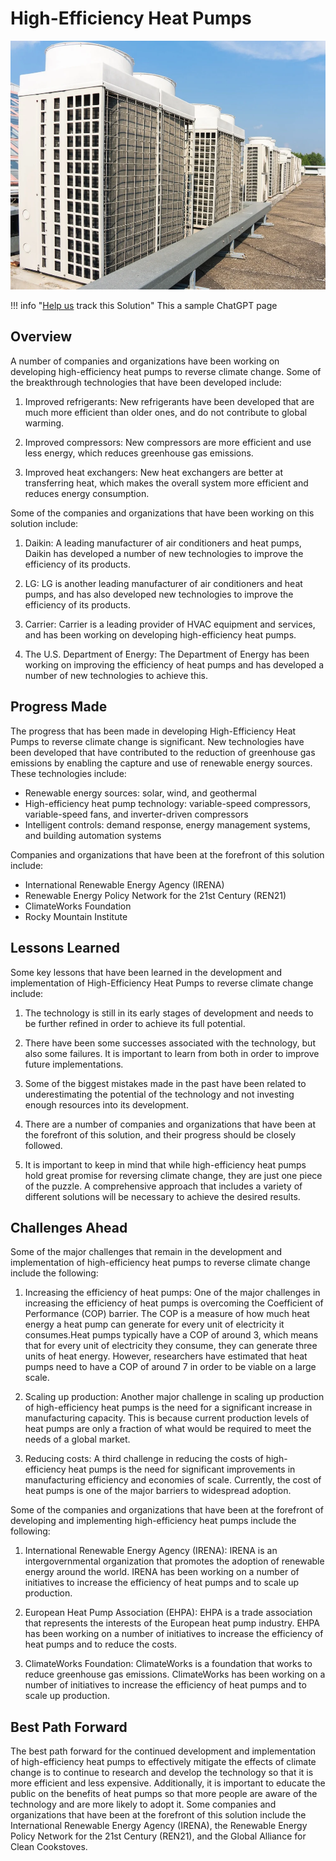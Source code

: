 # High-Efficiency Heat Pumps

![Cover Image](img/high-efficiency-heat-pumps.png)

!!! info "[Help us](../../contribute) track this Solution"
    This a sample ChatGPT page

## Overview

A number of companies and organizations have been working on developing high-efficiency heat pumps to reverse climate change. Some of the breakthrough technologies that have been developed include:

1. Improved refrigerants: New refrigerants have been developed that are much more efficient than older ones, and do not contribute to global warming.

2. Improved compressors: New compressors are more efficient and use less energy, which reduces greenhouse gas emissions.

3. Improved heat exchangers: New heat exchangers are better at transferring heat, which makes the overall system more efficient and reduces energy consumption.

Some of the companies and organizations that have been working on this solution include:

1. Daikin: A leading manufacturer of air conditioners and heat pumps, Daikin has developed a number of new technologies to improve the efficiency of its products.

2. LG: LG is another leading manufacturer of air conditioners and heat pumps, and has also developed new technologies to improve the efficiency of its products.

3. Carrier: Carrier is a leading provider of HVAC equipment and services, and has been working on developing high-efficiency heat pumps.

4. The U.S. Department of Energy: The Department of Energy has been working on improving the efficiency of heat pumps and has developed a number of new technologies to achieve this.

## Progress Made

The progress that has been made in developing High-Efficiency Heat Pumps to reverse climate change is significant. New technologies have been developed that have contributed to the reduction of greenhouse gas emissions by enabling the capture and use of renewable energy sources. These technologies include:
* Renewable energy sources: solar, wind, and geothermal
* High-efficiency heat pump technology: variable-speed compressors, variable-speed fans, and inverter-driven compressors
* Intelligent controls: demand response, energy management systems, and building automation systems

Companies and organizations that have been at the forefront of this solution include:
* International Renewable Energy Agency (IRENA)
* Renewable Energy Policy Network for the 21st Century (REN21)
* ClimateWorks Foundation
* Rocky Mountain Institute

## Lessons Learned

Some key lessons that have been learned in the development and implementation of High-Efficiency Heat Pumps to reverse climate change include:

1. The technology is still in its early stages of development and needs to be further refined in order to achieve its full potential.

2. There have been some successes associated with the technology, but also some failures. It is important to learn from both in order to improve future implementations.

3. Some of the biggest mistakes made in the past have been related to underestimating the potential of the technology and not investing enough resources into its development.

4. There are a number of companies and organizations that have been at the forefront of this solution, and their progress should be closely followed.

5. It is important to keep in mind that while high-efficiency heat pumps hold great promise for reversing climate change, they are just one piece of the puzzle. A comprehensive approach that includes a variety of different solutions will be necessary to achieve the desired results.

## Challenges Ahead

Some of the major challenges that remain in the development and implementation of high-efficiency heat pumps to reverse climate change include the following:

1. Increasing the efficiency of heat pumps: One of the major challenges in increasing the efficiency of heat pumps is overcoming the Coefficient of Performance (COP) barrier. The COP is a measure of how much heat energy a heat pump can generate for every unit of electricity it consumes.Heat pumps typically have a COP of around 3, which means that for every unit of electricity they consume, they can generate three units of heat energy. However, researchers have estimated that heat pumps need to have a COP of around 7 in order to be viable on a large scale.

2. Scaling up production: Another major challenge in scaling up production of high-efficiency heat pumps is the need for a significant increase in manufacturing capacity. This is because current production levels of heat pumps are only a fraction of what would be required to meet the needs of a global market.

3. Reducing costs: A third challenge in reducing the costs of high-efficiency heat pumps is the need for significant improvements in manufacturing efficiency and economies of scale. Currently, the cost of heat pumps is one of the major barriers to widespread adoption.

Some of the companies and organizations that have been at the forefront of developing and implementing high-efficiency heat pumps include the following:

1. International Renewable Energy Agency (IRENA): IRENA is an intergovernmental organization that promotes the adoption of renewable energy around the world. IRENA has been working on a number of initiatives to increase the efficiency of heat pumps and to scale up production.

2. European Heat Pump Association (EHPA): EHPA is a trade association that represents the interests of the European heat pump industry. EHPA has been working on a number of initiatives to increase the efficiency of heat pumps and to reduce the costs.

3. ClimateWorks Foundation: ClimateWorks is a foundation that works to reduce greenhouse gas emissions. ClimateWorks has been working on a number of initiatives to increase the efficiency of heat pumps and to scale up production.

## Best Path Forward

The best path forward for the continued development and implementation of high-efficiency heat pumps to effectively mitigate the effects of climate change is to continue to research and develop the technology so that it is more efficient and less expensive. Additionally, it is important to educate the public on the benefits of heat pumps so that more people are aware of the technology and are more likely to adopt it. Some companies and organizations that have been at the forefront of this solution include the International Renewable Energy Agency (IRENA), the Renewable Energy Policy Network for the 21st Century (REN21), and the Global Alliance for Clean Cookstoves.
